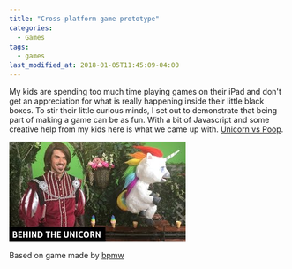 ```yaml
---
title: "Cross-platform game prototype"
categories:
  - Games
tags:
  - games
last_modified_at: 2018-01-05T11:45:09-04:00
---
```


My kids are spending too much time playing games on their iPad and don't get an appreciation for what is really happening inside their little black boxes.
To stir their little curious minds, I set out to demonstrate that being part of making a game can be as fun.  With a bit of Javascript and some creative help from my kids here is what we came up with. [Unicorn vs Poop](/uvp/).

[![Unicorn vs Poop](/assets/images/uvp/unicorn_changed_the_world.jpg)](/uvp/)

Based on game made by [bpmw](https://codepen.io/_bm/pen/QgVPqo)
